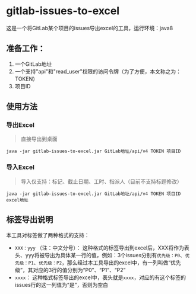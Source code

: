 # gitlab-issues-to-excel
这是一个将GitLab某个项目的issues导出excel的工具，运行环境：java8

## 准备工作：
1. 一个GitLab地址
2. 一个支持"api"和"read_user"权限的访问令牌（为了方便，本文称之为：TOKEN）
3. 项目ID

## 使用方法

### 导出Excel
> 直接导出到桌面
```
java -jar gitlab-issues-to-excel.jar GitLab地址/api/v4 TOKEN 项目ID
```

### 导入Excel
> 导入仅支持：标记、截止日期、工时、指派人（目前不支持标题修改）
```
java -jar gitlab-issues-to-excel.jar GitLab地址/api/v4 TOKEN 项目ID excel地址
```

## 标签导出说明
本工具对标签做了两种格式的支持：

* `XXX：yyy` （注：中文分号）： 这种格式的标签导出到excel后，XXX将作为表头、yyy将被导出为具体某一行的值，例如：3个issues分别有`优先级：P0`、`优先级：P1`、`优先级：P2`，那么经过本工具导出的excel中，有一列叫做“优先级”，其对应的3行的值分别为“P0”、“P1”、“P2”
* `xxxx`： 这种格式标签导出的excel中，表头就是`xxxx`，对应的有这个标签的issues行的这一列值为“是”，否则为空白
